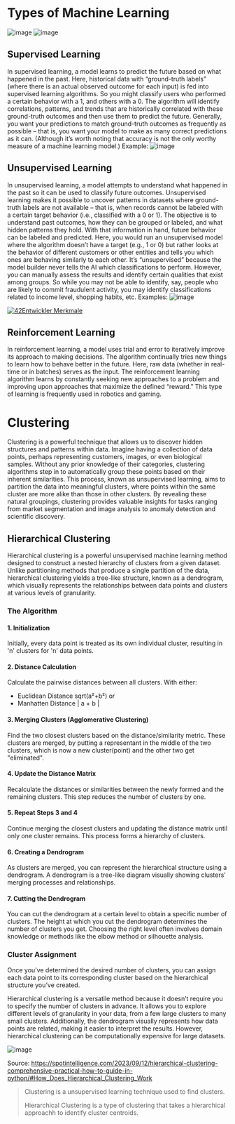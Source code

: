 # Types of Machine Learning
![image](https://github.com/user-attachments/assets/630d1b2d-0683-46ee-af9d-83751bab4b1f)
![image](https://github.com/user-attachments/assets/1a3e4dd8-2e1e-4eba-bf8d-3b0d0eb50193)

## Supervised Learning
In supervised learning, a model learns to predict the future based on what happened in the past.
Here, historical data with “ground-truth labels” (where there is an actual observed outcome for each input) is fed into supervised learning algorithms. So you might classify users who performed a certain behavior with a 1, and others with a 0.
The algorithm will identify correlations, patterns, and trends that are historically correlated with these ground-truth outcomes and then use them to predict the future.
Generally, you want your predictions to match ground-truth outcomes as frequently as possible – that is, you want your model to make as many correct predictions as it can. (Although it’s worth noting that accuracy is not the only worthy measure of a machine learning model.)
Example:
![image](https://github.com/user-attachments/assets/7dd43068-ad6c-4f48-b6ef-f32658a31e3f)

## Unsupervised Learning
In unsupervised learning, a model attempts to understand what happened in the past so it can be used to classify future outcomes.
Unsupervised learning makes it possible to uncover patterns in datasets where ground-truth labels are not available – that is, when records cannot be labeled with a certain target behavior (i.e., classified with a 0 or 1). The objective is to understand past outcomes, how they can be grouped or labeled, and what hidden patterns they hold. With that information in hand, future behavior can be labeled and predicted.
Here, you would run an unsupervised model where the algorithm doesn’t have a target (e.g., 1 or 0) but rather looks at the behavior of different customers or other entities and tells you which ones are behaving similarly to each other. It’s “unsupervised” because the model builder never tells the AI which classifications to perform.
However, you can manually assess the results and identify certain qualities that exist among groups. So while you may not be able to identify, say, people who are likely to commit fraudulent activity, you may identify classifications related to income level, shopping habits, etc.
Examples:
![image](https://github.com/user-attachments/assets/67b6d678-1ec0-47b9-9d73-730ce55dd0c5)

[![42Entwickler Merkmale](https://github.com/user-attachments/assets/43d073c0-4d81-41dd-8938-82e588f9b4a2)](https://youtu.be/h4QnleRrV9w?si=Zk736sfmiyopqROb&t=562)

## Reinforcement Learning
In reinforcement learning, a model uses trial and error to iteratively improve its approach to making decisions. The algorithm continually tries new things to learn how to behave better in the future.
Here, raw data (whether in real-time or in batches) serves as the input. The reinforcement learning algorithm learns by constantly seeking new approaches to a problem and improving upon approaches that maximize the defined “reward.” This type of learning is frequently used in robotics and gaming.


# Clustering
Clustering is a powerful technique that allows us to discover hidden structures and patterns within data. Imagine having a collection of data points, perhaps representing customers, images, or even biological samples. Without any prior knowledge of their categories, clustering algorithms step in to automatically group these points based on their inherent similarities. This process, known as unsupervised learning, aims to partition the data into meaningful clusters, where points within the same cluster are more alike than those in other clusters. By revealing these natural groupings, clustering provides valuable insights for tasks ranging from market segmentation and image analysis to anomaly detection and scientific discovery.

## Hierarchical Clustering
Hierarchical clustering is a powerful unsupervised machine learning method designed to construct a nested hierarchy of clusters from a given dataset. Unlike partitioning methods that produce a single partition of the data, hierarchical clustering yields a tree-like structure, known as a dendrogram, which visually represents the relationships between data points and clusters at various levels of granularity.

### The Algorithm
#### 1. Initialization
Initially, every data point is treated as its own individual cluster, resulting in 'n' clusters for 'n' data points.

#### 2. Distance Calculation
Calculate the pairwise distances between all clusters.
With either:
- Euclidean Distance sqrt(a²+b²)
or
- Manhatten Distance | a + b |

#### 3. Merging Clusters (Agglomerative Clustering)
Find the two closest clusters based on the distance/similarity metric. These clusters are merged,
by putting a representant in the middle of the two clusters, which is now a new cluster(point) and the other two get "eliminated".

#### 4. Update the Distance Matrix
Recalculate the distances or similarities between the newly formed and the remaining clusters.
This step reduces the number of clusters by one.

#### 5. Repeat Steps 3 and 4
Continue merging the closest clusters and updating the distance matrix until only one cluster remains. This process forms a hierarchy of clusters.

#### 6. Creating a Dendrogram
As clusters are merged, you can represent the hierarchical structure using a dendrogram. A dendrogram is a tree-like diagram visually showing clusters’ merging processes and relationships.

#### 7. Cutting the Dendrogram
You can cut the dendrogram at a certain level to obtain a specific number of clusters. The height at which you cut the dendrogram determines the number of clusters you get. Choosing the right level often involves domain knowledge or methods like the elbow method or silhouette analysis.

### Cluster Assignment
Once you’ve determined the desired number of clusters, you can assign each data point to its corresponding cluster based on the hierarchical structure you’ve created.

Hierarchical clustering is a versatile method because it doesn’t require you to specify the number of clusters in advance. It allows you to explore different levels of granularity in your data, from a few large clusters to many small clusters. Additionally, the dendrogram visually represents how data points are related, making it easier to interpret the results. However, hierarchical clustering can be computationally expensive for large datasets.

![image](https://github.com/user-attachments/assets/d9ec6299-e468-4457-a676-0afabd6cdfae)

Source: https://spotintelligence.com/2023/09/12/hierarchical-clustering-comprehensive-practical-how-to-guide-in-python/#How_Does_Hierarchical_Clustering_Work

> Clustering is a unsupervised learning technique used to find clusters.
> 
> Hierarchical Clustering is a type of clustering that takes a hierarchical approachh to identify cluster centroids.
